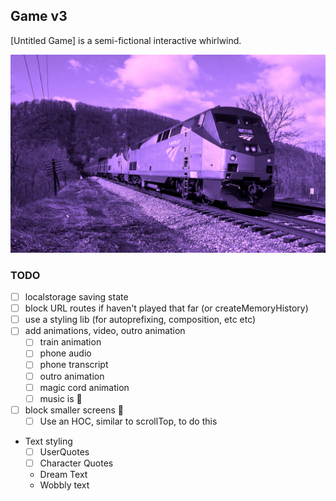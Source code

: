 ## Game v3

[Untitled Game] is a semi-fictional interactive whirlwind.

![v3](train.jpg)

### TODO
- [ ] localstorage saving state
- [ ] block URL routes if haven't played that far (or createMemoryHistory)
- [ ] use a styling lib (for autoprefixing, composition, etc etc)
- [ ] add animations, video, outro animation
  - [ ] train animation
  - [ ] phone audio
  - [ ] phone transcript
  - [ ] outro animation
  - [ ] magic cord animation
  - [ ] music is 🍒
- [ ] block smaller screens :shrug:
  - [ ] Use an HOC, similar to scrollTop, to do this
- Text styling
  - [ ] UserQuotes
  - [ ] Character Quotes
  - Dream Text
  - Wobbly text
